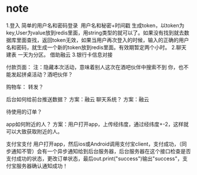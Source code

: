 # note
1.登入 简单的用户名和密码登录  用户名和秘密+时间戳 生成token，以token为key,User为value放到redis里面，用string类型的就可以了。如果没有找到就去数据库里面查找，返回token无效，如果当用户再次登入的时候，输入的正确的用户名和密码，就生成一个新的token放到redis里面。有效期暂定两个小时。
2.聊天 建表  一天为分区。  借助融云
3.银行卡信息对接  


付款页面：
注：隐藏本次活动，意味着别人这次在酒吧伙伴中搜索不到
你，也不能发起拼桌活动？酒吧伙伴？

购物车：
转发？

后台如何给前台推送数据？
方案：融云
聊天系统？
方案：融云

待使用的订单？

app如何附近的人？
方案：用户打开app，上传经纬度，通过经纬度+-2，这样就可以大致获取附近的人。

支付宝支付
用户打开app，然后ios或Android调用支付宝client，支付成功，（同步通知不管）会有一个异步通知给到后台服务器，后台服务器在这个接口检查是否支付成功的状态，更改订单状态，最后out.print("success")输出"success"，支付宝服务器确认通知成功！

